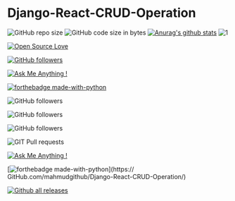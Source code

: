 # Django-React-CRUD-Operation
![GitHub repo size](https://img.shields.io/github/repo-size/mahmudgithub/Django-React-CRUD-Operation)
![GitHub code size in bytes](https://img.shields.io/github/languages/code-size/mahmudgithub/Django-React-CRUD-Operation)
[![Anurag's github stats](https://github-readme-stats.vercel.app/api?username=Naereen&theme=blue-green)](https://github.com/anuraghazra/github-readme-stats)
![1](https://github-readme-stats.vercel.app/api/top-langs/?username=Naereen&theme=blue-green)



[![Open Source Love](https://badges.frapsoft.com/os/v1/open-source.svg?v=103)](https://github.com/ellerbrock/open-sourcebadges/)

[![GitHub followers](https://img.shields.io/github/followers/Naereen.svg?style=social&label=Follow&maxAge=2592000)](https://github.com/Naereen?tab=followers)

[![Ask Me Anything !](https://img.shields.io/badge/Ask%20me-anything-1abc9c.svg)](https://GitHub.com/Naereen/ama)

[![forthebadge made-with-python](http://ForTheBadge.com/images/badges/made-with-python.svg)](https://www.python.org/)

![GitHub followers](https://img.shields.io/github/followers/Naereen?logo=github&style=plastic)

![GitHub followers](https://img.shields.io/github/followers/mahmudgithub?logo=github&style=plastic)

![GitHub followers](https://img.shields.io/github/followers/mahmudgithub?logo=github&style=social)

![ GIT Pull requests](https://img.shields.io/github/issues-pr/mahmudgithub/Django-React-CRUD-Operation?logo=github&style=plastic)

[![Ask Me Anything !](https://img.shields.io/badge/Ask%20me-anything-1abc9c.svg)](https://GitHub.com/mahmudgithub/Django-React-CRUD-Operation) 

[![forthebadge made-with-python](http://ForTheBadge.com/images/badges/made-with-python.svg)](https:// GitHub.com/mahmudgithub/Django-React-CRUD-Operation/) 


[![Github all releases](https://img.shields.io/github/downloads/Naereen/StrapDown.js/total.svg)](https://GitHub.com/mahmudgithub/StrapDown.js/releases/)
